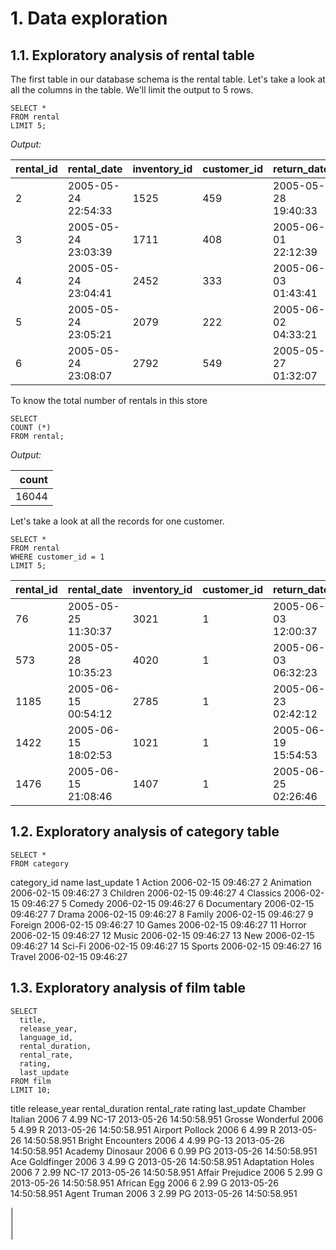 # 1. Data exploration
## 1.1. Exploratory analysis of rental table

The first table in our database schema is the rental table. Let's take a look at all the columns in the table. We'll limit the output to 5 rows.

```
SELECT * 
FROM rental
LIMIT 5;
```


*Output:*


 |  rental_id  | 	   rental_date      | inventory_id  |	customer_id |      return_date	   | staff_id |     last_update     |
 |-------------|----------------------|---------------|-------------|---------------------|---------:|---------------------|
 |      2	     |  2005-05-24 22:54:33 |   	 1525	     |     459	    | 2005-05-28 19:40:33 | 	   1	   | 2006-02-16 02:30:53 |
 |      3	     |  2005-05-24 23:03:39 |	    1711	     |     408	    | 2005-06-01 22:12:39 |	    1	   | 2006-02-16 02:30:53 |
 |      4	     |  2005-05-24 23:04:41 |	    2452	     |     333	    | 2005-06-03 01:43:41 |	    2	   | 2006-02-16 02:30:53 |
 |      5	     |  2005-05-24 23:05:21 |	    2079	     |     222	    | 2005-06-02 04:33:21 |	    1	   | 2006-02-16 02:30:53 |
 |      6	     |  2005-05-24 23:08:07 |	    2792	     |     549	    | 2005-05-27 01:32:07 |	    1	   | 2006-02-16 02:30:53 |


To know the total number of rentals in this store

```
SELECT 
COUNT (*) 
FROM rental;
```
*Output:*

|count|
|----:|
|16044|

Let's take a look at all the records for one customer.

```
SELECT *
FROM rental
WHERE customer_id = 1
LIMIT 5;
```


|rental_id|rental_date	       |inventory_id|customer_id|return_date	       |staff_id|last_update        |
|---------|-------------------|------------|-----------|-------------------|-------:|-------------------|
|76	      |2005-05-25 11:30:37|3021	       |1	         |2005-06-03 12:00:37|2	      |2006-02-16 02:30:53|
|573	     |2005-05-28 10:35:23|4020	       |1	         |2005-06-03 06:32:23|1      	|2006-02-16 02:30:53|
|1185	    |2005-06-15 00:54:12|2785	       |1	         |2005-06-23 02:42:12|2      	|2006-02-16 02:30:53|
|1422	    |2005-06-15 18:02:53|1021	       |1	         |2005-06-19 15:54:53|2	      |2006-02-16 02:30:53|
|1476	    |2005-06-15 21:08:46|1407	       |1          |2005-06-25 02:26:46|1	      |2006-02-16 02:30:53|


## 1.2. Exploratory analysis of category table

```
SELECT *
FROM category
```

category_id 	 name          last_update
1	            Action  	     2006-02-15 09:46:27
2	            Animation 	   2006-02-15 09:46:27
3	            Children 	    2006-02-15 09:46:27
4	            Classics 	    2006-02-15 09:46:27
5	            Comedy	       2006-02-15 09:46:27
6	            Documentary 	 2006-02-15 09:46:27
7	            Drama	        2006-02-15 09:46:27
8	            Family 	      2006-02-15 09:46:27
9	            Foreign 	     2006-02-15 09:46:27
10	           Games 	       2006-02-15 09:46:27
11	           Horror 	      2006-02-15 09:46:27
12	           Music 	       2006-02-15 09:46:27
13	           New 	         2006-02-15 09:46:27
14	           Sci-Fi 	      2006-02-15 09:46:27
15	           Sports 	      2006-02-15 09:46:27
16	           Travel        2006-02-15 09:46:27


## 1.3. Exploratory analysis of film table

```
SELECT 
  title,
  release_year,
  language_id,
  rental_duration,
  rental_rate,
  rating,
  last_update
FROM film
LIMIT 10;
```

title	              release_year   rental_duration	   rental_rate  	rating 	 last_update
Chamber Italian	    2006	          7	                 4.99	         NC-17 	  2013-05-26 14:50:58.951
Grosse Wonderful	   2006	          5	                 4.99	         R        2013-05-26 14:50:58.951
Airport Pollock	    2006	          6	                 4.99	         R        2013-05-26 14:50:58.951
Bright Encounters	  2006	          4	                 4.99	         PG-13    2013-05-26 14:50:58.951
Academy Dinosaur 	  2006	          6	                 0.99	         PG       2013-05-26 14:50:58.951
Ace Goldfinger	     2006	          3	                 4.99	         G        2013-05-26 14:50:58.951
Adaptation Holes	   2006	          7	                 2.99	         NC-17    2013-05-26 14:50:58.951
Affair Prejudice	   2006	          5	                 2.99	         G        2013-05-26 14:50:58.951
African Egg	        2006	          6	                 2.99	         G        2013-05-26 14:50:58.951
Agent Truman	       2006	          3	                 2.99	         PG       2013-05-26 14:50:58.951


|     
|    
|     
